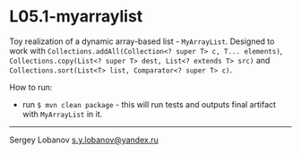 # L05.1-myarraylist


Toy realization of a dynamic array-based list - `MyArrayList`. 
Designed to work with `Collections.addAll(Collection<? super T> c, T... elements)`, 
`Collections.copy(List<? super T> dest, List<? extends T> src)` and `Collections.sort(List<T> list, Comparator<? super T> c)`.

How to run:
* run `$ mvn clean package` - this will run tests and outputs final artifact with `MyArrayList` in it.

- - - -

Sergey Lobanov
[s.y.lobanov@yandex.ru](mailto:s.y.lobanov@yandex.ru?Subject=otus-java-2018-04-lobanov)
